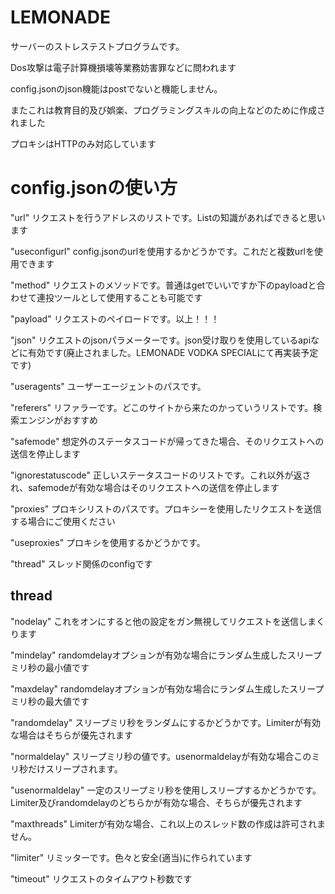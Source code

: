 # LEMONADE
サーバーのストレステストプログラムです。

Dos攻撃は電子計算機損壊等業務妨害罪などに問われます

config.jsonのjson機能はpostでないと機能しません。

またこれは教育目的及び娯楽、プログラミングスキルの向上などのために作成されました

プロキシはHTTPのみ対応しています

# config.jsonの使い方

"url" リクエストを行うアドレスのリストです。Listの知識があればできると思います

"useconfigurl" config.jsonのurlを使用するかどうかです。これだと複数urlを使用できます

"method" リクエストのメソッドです。普通はgetでいいですか下のpayloadと合わせて連投ツールとして使用することも可能です

"payload" リクエストのペイロードです。以上！！！

"json" リクエストのjsonパラメーターです。json受け取りを使用しているapiなどに有効です(廃止されました。LEMONADE VODKA SPECIALにて再実装予定です)

"useragents" ユーザーエージェントのパスです。

"referers" リファラーです。どこのサイトから来たのかっていうリストです。検索エンジンがおすすめ

"safemode" 想定外のステータスコードが帰ってきた場合、そのリクエストへの送信を停止します

"ignorestatuscode" 正しいステータスコードのリストです。これ以外が返され、safemodeが有効な場合はそのリクエストへの送信を停止します

"proxies" プロキシリストのパスです。プロキシーを使用したリクエストを送信する場合にご使用ください

"useproxies" プロキシを使用するかどうかです。

"thread" スレッド関係のconfigです

## thread

"nodelay" これをオンにすると他の設定をガン無視してリクエストを送信しまくります

"mindelay" randomdelayオプションが有効な場合にランダム生成したスリープミリ秒の最小値です

"maxdelay" randomdelayオプションが有効な場合にランダム生成したスリープミリ秒の最大値です

"randomdelay" スリープミリ秒をランダムにするかどうかです。Limiterが有効な場合はそちらが優先されます

"normaldelay" スリープミリ秒の値です。usenormaldelayが有効な場合このミリ秒だけスリープされます。

"usenormaldelay" 一定のスリープミリ秒を使用しスリープするかどうかです。Limiter及びrandomdelayのどちらかが有効な場合、そちらが優先されます

"maxthreads" Limiterが有効な場合、これ以上のスレッド数の作成は許可されません。

"limiter" リミッターです。色々と安全(適当)に作られています

"timeout" リクエストのタイムアウト秒数です
